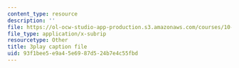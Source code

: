 ```yaml
---
content_type: resource
description: ''
file: https://ol-ocw-studio-app-production.s3.amazonaws.com/courses/10-34-numerical-methods-applied-to-chemical-engineering-fall-2015/93f1bee5e9a45e6987d524b7e4c55fbd_42TkHA__6bk.vtt
file_type: application/x-subrip
resourcetype: Other
title: 3play caption file
uid: 93f1bee5-e9a4-5e69-87d5-24b7e4c55fbd
---
```


